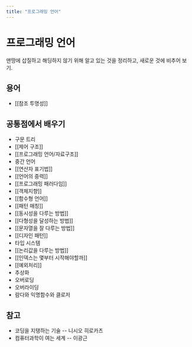 ```yaml
---
title: "프로그래밍 언어"
---
```

# 프로그래밍 언어

맨땅에 삽질하고 해딩하지 않기 위해 알고 있는 것을 정리하고, 새로운 것에 비추어 보기.

## 용어
- [[참조 투명성]]

## 공통점에서 배우기

- 구문 트리
- [[제어 구조]]
- [[프로그래밍 언어/자료구조]]
- 중간 언어
- [[연산자 표기법]]
- [[언어의 중력]]
- [[프로그래밍 패러다임]]
- [[객체지향]]
- [[함수형 언어]]
- [[패턴 매칭]]
- [[동시성을 다루는 방법]]
- [[다형성을 달성하는 방법]]
- [[문자열을 잘 다루는 방법]]
- [[디자인 패턴]]
- 타입 시스템
- [[논리값을 다루는 방법]]
- [[인덱스는 몇부터 시작해야할까]]
- [[예외처리]]
- 추상화
- 오버로딩
- 오버라이딩
- 람다와 익명함수와 클로저

## 참고
- 코딩을 지탱하는 기술 -- 니시오 히로카츠
- 컴퓨터과학이 여는 세계 -- 이광근
